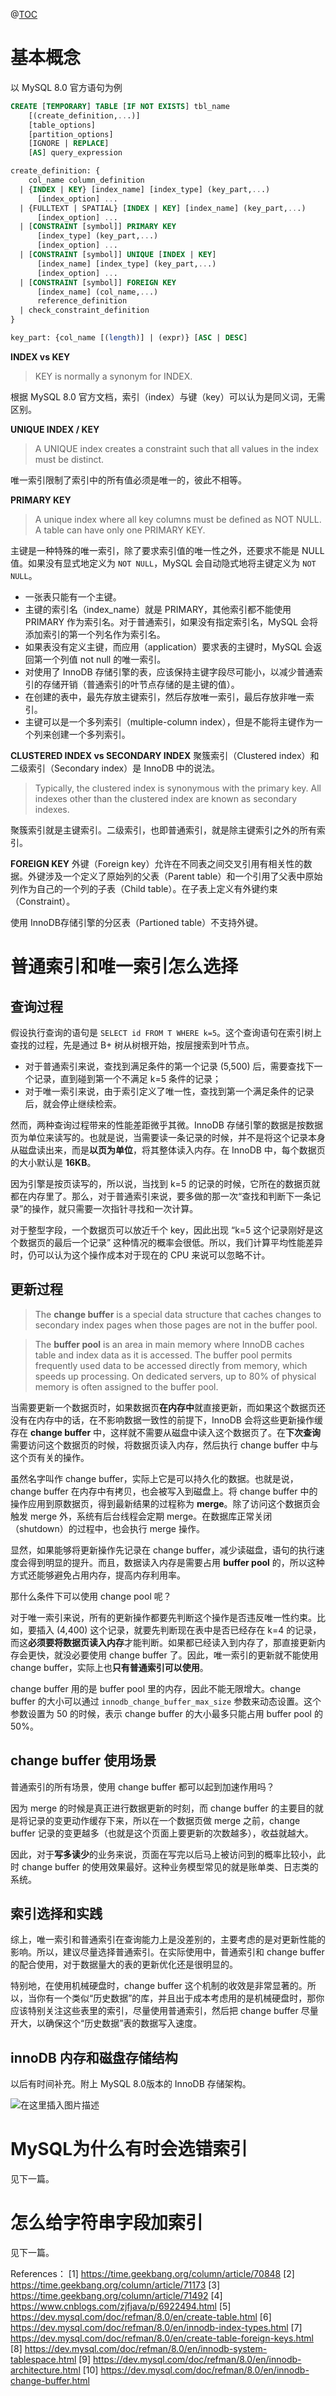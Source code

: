 ﻿@[TOC](MySQL实战45讲：实践篇之索引（一）)

# 基本概念
以 MySQL 8.0 官方语句为例

```sql
CREATE [TEMPORARY] TABLE [IF NOT EXISTS] tbl_name
    [(create_definition,...)]
    [table_options]
    [partition_options]
    [IGNORE | REPLACE]
    [AS] query_expression

create_definition: {
    col_name column_definition
  | {INDEX | KEY} [index_name] [index_type] (key_part,...)
      [index_option] ...
  | {FULLTEXT | SPATIAL} [INDEX | KEY] [index_name] (key_part,...)
      [index_option] ...
  | [CONSTRAINT [symbol]] PRIMARY KEY
      [index_type] (key_part,...)
      [index_option] ...
  | [CONSTRAINT [symbol]] UNIQUE [INDEX | KEY]
      [index_name] [index_type] (key_part,...)
      [index_option] ...
  | [CONSTRAINT [symbol]] FOREIGN KEY
      [index_name] (col_name,...)
      reference_definition
  | check_constraint_definition
}

key_part: {col_name [(length)] | (expr)} [ASC | DESC]
```

**INDEX vs KEY**
>KEY is normally a synonym for INDEX.

根据 MySQL 8.0 官方文档，索引（index）与键（key）可以认为是同义词，无需区别。

**UNIQUE INDEX / KEY**

>A UNIQUE index creates a constraint such that all values in the index must be distinct.

唯一索引限制了索引中的所有值必须是唯一的，彼此不相等。
 
**PRIMARY KEY**
>A unique index where all key columns must be defined as NOT NULL. 
>A table can have only one PRIMARY KEY. 

主键是一种特殊的唯一索引，除了要求索引值的唯一性之外，还要求不能是 NULL 值。如果没有显式地定义为 `NOT NULL`，MySQL 会自动隐式地将主键定义为 `NOT NULL`。

 - 一张表只能有一个主键。
 - 主键的索引名（index_name）就是 PRIMARY，其他索引都不能使用 PRIMARY 作为索引名。对于普通索引，如果没有指定索引名，MySQL 会将添加索引的第一个列名作为索引名。
 - 如果表没有定义主键，而应用（application）要求表的主键时，MySQL 会返回第一个列值 not null 的唯一索引。
 - 对使用了 InnoDB 存储引擎的表，应该保持主键字段尽可能小，以减少普通索引的存储开销（普通索引的叶节点存储的是主键的值）。
 - 在创建的表中，最先存放主键索引，然后存放唯一索引，最后存放非唯一索引。
 - 主键可以是一个多列索引（multiple-column index），但是不能将主键作为一个列来创建一个多列索引。

**CLUSTERED INDEX vs SECONDARY INDEX**
聚簇索引（Clustered index）和二级索引（Secondary index）是 InnoDB 中的说法。

>Typically, the clustered index is synonymous with the primary key.
>All indexes other than the clustered index are known as secondary indexes.

聚簇索引就是主键索引。二级索引，也即普通索引，就是除主键索引之外的所有索引。

**FOREIGN KEY**
外键（Foreign key）允许在不同表之间交叉引用有相关性的数据。外键涉及一个定义了原始列的父表（Parent table）和一个引用了父表中原始列作为自己的一个列的子表（Child table）。在子表上定义有外键约束（Constraint）。

使用 InnoDB存储引擎的分区表（Partioned table）不支持外键。

# 普通索引和唯一索引怎么选择
## 查询过程
假设执行查询的语句是 `SELECT id FROM T WHERE k=5`。这个查询语句在索引树上查找的过程，先是通过 B+ 树从树根开始，按层搜索到叶节点。

 - 对于普通索引来说，查找到满足条件的第一个记录 (5,500) 后，需要查找下一个记录，直到碰到第一个不满足 k=5 条件的记录；
 - 对于唯一索引来说，由于索引定义了唯一性，查找到第一个满足条件的记录后，就会停止继续检索。
 
 然而，两种查询过程带来的性能差距微乎其微。InnoDB 存储引擎的数据是按数据页为单位来读写的。也就是说，当需要读一条记录的时候，并不是将这个记录本身从磁盘读出来，而是**以页为单位**，将其整体读入内存。在 InnoDB 中，每个数据页的大小默认是 **16KB**。

因为引擎是按页读写的，所以说，当找到 k=5 的记录的时候，它所在的数据页就都在内存里了。那么，对于普通索引来说，要多做的那一次“查找和判断下一条记录”的操作，就只需要一次指针寻找和一次计算。

对于整型字段，一个数据页可以放近千个 key，因此出现 “k=5 这个记录刚好是这个数据页的最后一个记录” 这种情况的概率会很低。所以，我们计算平均性能差异时，仍可以认为这个操作成本对于现在的 CPU 来说可以忽略不计。

## 更新过程
>The **change buffer** is a special data structure that caches changes to secondary index pages when those pages are not in the buffer pool.
 
>The **buffer pool** is an area in main memory where InnoDB caches table and index data as it is accessed. The buffer pool permits frequently used data to be accessed directly from memory, which speeds up processing. On dedicated servers, up to 80% of physical memory is often assigned to the buffer pool.

当需要更新一个数据页时，如果数据页**在内存中**就直接更新，而如果这个数据页还没有在内存中的话，在不影响数据一致性的前提下，InnoDB 会将这些更新操作缓存在 **change buffer** 中，这样就不需要从磁盘中读入这个数据页了。在**下次查询**需要访问这个数据页的时候，将数据页读入内存，然后执行 change buffer 中与这个页有关的操作。

虽然名字叫作 change buffer，实际上它是可以持久化的数据。也就是说，change buffer 在内存中有拷贝，也会被写入到磁盘上。将 change buffer 中的操作应用到原数据页，得到最新结果的过程称为 **merge**。除了访问这个数据页会触发 merge 外，系统有后台线程会定期 merge。在数据库正常关闭（shutdown）的过程中，也会执行 merge 操作。

显然，如果能够将更新操作先记录在 change buffer，减少读磁盘，语句的执行速度会得到明显的提升。而且，数据读入内存是需要占用 **buffer pool** 的，所以这种方式还能够避免占用内存，提高内存利用率。

那什么条件下可以使用 change pool 呢？

对于唯一索引来说，所有的更新操作都要先判断这个操作是否违反唯一性约束。比如，要插入 (4,400) 这个记录，就要先判断现在表中是否已经存在 k=4 的记录，而这**必须要将数据页读入内存**才能判断。如果都已经读入到内存了，那直接更新内存会更快，就没必要使用 change buffer 了。因此，唯一索引的更新就不能使用 change buffer，实际上也**只有普通索引可以使用**。

change buffer 用的是 buffer pool 里的内存，因此不能无限增大。change buffer 的大小可以通过 `innodb_change_buffer_max_size` 参数来动态设置。这个参数设置为 50 的时候，表示 change buffer 的大小最多只能占用 buffer pool 的 50%。

## change buffer 使用场景
普通索引的所有场景，使用 change buffer 都可以起到加速作用吗？

因为 merge 的时候是真正进行数据更新的时刻，而 change buffer 的主要目的就是将记录的变更动作缓存下来，所以在一个数据页做 merge 之前，change buffer 记录的变更越多（也就是这个页面上要更新的次数越多），收益就越大。

因此，对于**写多读少**的业务来说，页面在写完以后马上被访问到的概率比较小，此时 change buffer 的使用效果最好。这种业务模型常见的就是账单类、日志类的系统。


## 索引选择和实践
综上，唯一索引和普通索引在查询能力上是没差别的，主要考虑的是对更新性能的影响。所以，建议尽量选择普通索引。在实际使用中，普通索引和 change buffer 的配合使用，对于数据量大的表的更新优化还是很明显的。

特别地，在使用机械硬盘时，change buffer 这个机制的收效是非常显著的。所以，当你有一个类似“历史数据”的库，并且出于成本考虑用的是机械硬盘时，那你应该特别关注这些表里的索引，尽量使用普通索引，然后把 change buffer 尽量开大，以确保这个“历史数据”表的数据写入速度。

## innoDB 内存和磁盘存储结构
以后有时间补充。附上 MySQL 8.0版本的 InnoDB 存储架构。

![在这里插入图片描述](https://img-blog.csdnimg.cn/20210321211837723.png?x-oss-process=image/watermark,type_ZmFuZ3poZW5naGVpdGk,shadow_10,text_aHR0cHM6Ly9ibG9nLmNzZG4ubmV0L1NlYmFzdGllbjIz,size_16,color_FFFFFF,t_70#pic_center)


# MySQL为什么有时会选错索引
见下一篇。

# 怎么给字符串字段加索引
见下一篇。


References：
[1\] https://time.geekbang.org/column/article/70848
[2\] https://time.geekbang.org/column/article/71173
[3\] https://time.geekbang.org/column/article/71492
[4\] https://www.cnblogs.com/zjfjava/p/6922494.html
[5\] https://dev.mysql.com/doc/refman/8.0/en/create-table.html
[6\] https://dev.mysql.com/doc/refman/8.0/en/innodb-index-types.html
[7\] https://dev.mysql.com/doc/refman/8.0/en/create-table-foreign-keys.html
[8\] https://dev.mysql.com/doc/refman/8.0/en/innodb-system-tablespace.html
[9\] https://dev.mysql.com/doc/refman/8.0/en/innodb-architecture.html
[10\] https://dev.mysql.com/doc/refman/8.0/en/innodb-change-buffer.html

